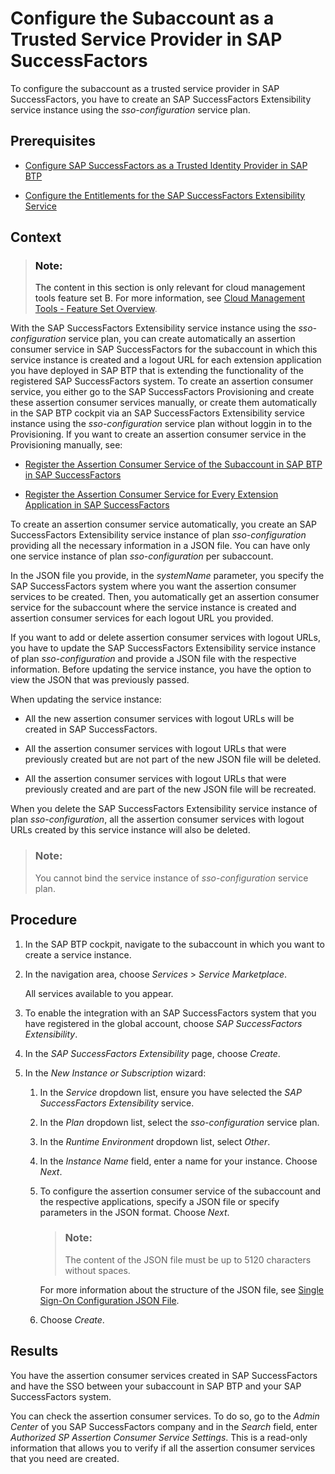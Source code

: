 <!-- loio9efe2a1d84c2458fb7b68d4df1bd13ee -->

# Configure the Subaccount as a Trusted Service Provider in SAP SuccessFactors

To configure the subaccount as a trusted service provider in SAP SuccessFactors, you have to create an SAP SuccessFactors Extensibility service instance using the *sso-configuration* service plan.



<a name="loio9efe2a1d84c2458fb7b68d4df1bd13ee__prereq_zfz_3jn_npb"/>

## Prerequisites

-   [Configure SAP SuccessFactors as a Trusted Identity Provider in SAP BTP](configure-sap-successfactors-as-a-trusted-identity-provider-in-sap-btp-80a3fd1.md)

-   [Configure the Entitlements for the SAP SuccessFactors Extensibility Service](configure-the-entitlements-for-the-sap-successfactors-extensibility-service-b01e625.md)




<a name="loio9efe2a1d84c2458fb7b68d4df1bd13ee__context_v2t_tgn_k5b"/>

## Context

> ### Note:  
> The content in this section is only relevant for cloud management tools feature set B. For more information, see [Cloud Management Tools - Feature Set Overview](https://help.sap.com/viewer/65de2977205c403bbc107264b8eccf4b/Cloud/en-US/caf4e4e23aef4666ad8f125af393dfb2.html).

With the SAP SuccessFactors Extensibility service instance using the *sso-configuration* service plan, you can create automatically an assertion consumer service in SAP SuccessFactors for the subaccount in which this service instance is created and a logout URL for each extension application you have deployed in SAP BTP that is extending the functionality of the registered SAP SuccessFactors system. To create an assertion consumer service, you either go to the SAP SuccessFactors Provisioning and create these assertion consumer services manually, or create them automatically in the SAP BTP cockpit via an SAP SuccessFactors Extensibility service instance using the *sso-configuration* service plan without loggin in to the Provisioning. If you want to create an assertion consumer service in the Provisioning manually, see:

-   [Register the Assertion Consumer Service of the Subaccount in SAP BTP in SAP SuccessFactors](register-the-assertion-consumer-service-of-the-subaccount-in-sap-btp-in-sap-successfactor-de3a1b3.md)

-   [Register the Assertion Consumer Service for Every Extension Application in SAP SuccessFactors](register-the-assertion-consumer-service-for-every-extension-application-in-sap-successfac-ebc8341.md)


To create an assertion consumer service automatically, you create an SAP SuccessFactors Extensibility service instance of plan *sso-configuration* providing all the necessary information in a JSON file. You can have only one service instance of plan *sso-configuration* per subaccount.

In the JSON file you provide, in the *systemName* parameter, you specify the SAP SuccessFactors system where you want the assertion consumer services to be created. Then, you automatically get an assertion consumer service for the subaccount where the service instance is created and assertion consumer services for each logout URL you provided.

If you want to add or delete assertion consumer services with logout URLs, you have to update the SAP SuccessFactors Extensibility service instance of plan *sso-configuration* and provide a JSON file with the respective information. Before updating the service instance, you have the option to view the JSON that was previously passed.

When updating the service instance:

-   All the new assertion consumer services with logout URLs will be created in SAP SuccessFactors.

-   All the assertion consumer services with logout URLs that were previously created but are not part of the new JSON file will be deleted.

-   All the assertion consumer services with logout URLs that were previously created and are part of the new JSON file will be recreated.


When you delete the SAP SuccessFactors Extensibility service instance of plan *sso-configuration*, all the assertion consumer services with logout URLs created by this service instance will also be deleted.

> ### Note:  
> You cannot bind the service instance of *sso-configuration* service plan.



<a name="loio9efe2a1d84c2458fb7b68d4df1bd13ee__steps_qml_hpf_gdb"/>

## Procedure

1.  In the SAP BTP cockpit, navigate to the subaccount in which you want to create a service instance.

2.  In the navigation area, choose *Services* \> *Service Marketplace*.

    All services available to you appear.

3.  To enable the integration with an SAP SuccessFactors system that you have registered in the global account, choose *SAP SuccessFactors Extensibility*.

4.  In the *SAP SuccessFactors Extensibility* page, choose *Create*.

5.  In the *New Instance or Subscription* wizard:

    1.  In the *Service* dropdown list, ensure you have selected the *SAP SuccessFactors Extensibility* service.

    2.  In the *Plan* dropdown list, select the *sso-configuration* service plan.

    3.  In the *Runtime Environment* dropdown list, select *Other*.

    4.  In the *Instance Name* field, enter a name for your instance. Choose *Next*.

    5.  To configure the assertion consumer service of the subaccount and the respective applications, specify a JSON file or specify parameters in the JSON format. Choose *Next*.

        > ### Note:  
        > The content of the JSON file must be up to 5120 characters without spaces.

        For more information about the structure of the JSON file, see [Single Sign-On Configuration JSON File](single-sign-on-configuration-json-file-5ec1e97.md).

    6.  Choose *Create*.





<a name="loio9efe2a1d84c2458fb7b68d4df1bd13ee__result_rtg_w54_k5b"/>

## Results

You have the assertion consumer services created in SAP SuccessFactors and have the SSO between your subaccount in SAP BTP and your SAP SuccessFactors system.

You can check the assertion consumer services. To do so, go to the *Admin Center* of you SAP SuccessFactors company and in the *Search* field, enter *Authorized SP Assertion Consumer Service Settings*. This is a read-only information that allows you to verify if all the assertion consumer services that you need are created.


